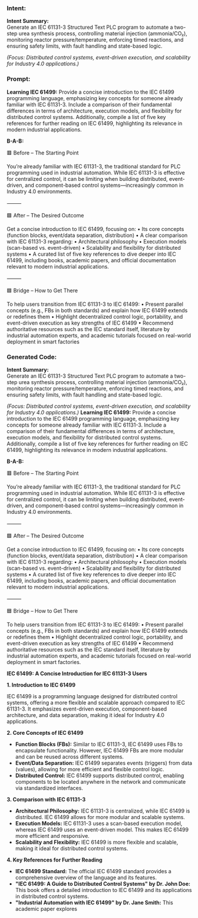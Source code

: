 ### Intent:
**Intent Summary:**  
Generate an IEC 61131-3 Structured Text PLC program to automate a two-step urea synthesis process, controlling material injection (ammonia/CO₂), monitoring reactor pressure/temperature, enforcing timed reactions, and ensuring safety limits, with fault handling and state-based logic.  

*(Focus: Distributed control systems, event-driven execution, and scalability for Industry 4.0 applications.)*

### Prompt:
**Learning IEC 61499:**
Provide a concise introduction to the IEC 61499 programming language, emphasizing key concepts for someone already familiar with IEC 61131-3. Include a comparison of their fundamental differences in terms of architecture, execution models, and flexibility for distributed control systems. Additionally, compile a list of five key references for further reading on IEC 61499, highlighting its relevance in modern industrial applications.


**B-A-B:**

🟥 Before – The Starting Point

You’re already familiar with IEC 61131-3, the traditional standard for PLC programming used in industrial automation. While IEC 61131-3 is effective for centralized control, it can be limiting when building distributed, event-driven, and component-based control systems—increasingly common in Industry 4.0 environments.

⸻

🟩 After – The Desired Outcome

Get a concise introduction to IEC 61499, focusing on:
	•	Its core concepts (function blocks, event/data separation, distribution)
	•	A clear comparison with IEC 61131-3 regarding:
	•	Architectural philosophy
	•	Execution models (scan-based vs. event-driven)
	•	Scalability and flexibility for distributed systems
	•	A curated list of five key references to dive deeper into IEC 61499, including books, academic papers, and official documentation relevant to modern industrial applications.

⸻

🟦 Bridge – How to Get There

To help users transition from IEC 61131-3 to IEC 61499:
	•	Present parallel concepts (e.g., FBs in both standards) and explain how IEC 61499 extends or redefines them
	•	Highlight decentralized control logic, portability, and event-driven execution as key strengths of IEC 61499
	•	Recommend authoritative resources such as the IEC standard itself, literature by industrial automation experts, and academic tutorials focused on real-world deployment in smart factories

### Generated Code:
**Intent Summary:**  
Generate an IEC 61131-3 Structured Text PLC program to automate a two-step urea synthesis process, controlling material injection (ammonia/CO₂), monitoring reactor pressure/temperature, enforcing timed reactions, and ensuring safety limits, with fault handling and state-based logic.  

*(Focus: Distributed control systems, event-driven execution, and scalability for Industry 4.0 applications.)*
**Learning IEC 61499:**
Provide a concise introduction to the IEC 61499 programming language, emphasizing key concepts for someone already familiar with IEC 61131-3. Include a comparison of their fundamental differences in terms of architecture, execution models, and flexibility for distributed control systems. Additionally, compile a list of five key references for further reading on IEC 61499, highlighting its relevance in modern industrial applications.


**B-A-B:**

🟥 Before – The Starting Point

You’re already familiar with IEC 61131-3, the traditional standard for PLC programming used in industrial automation. While IEC 61131-3 is effective for centralized control, it can be limiting when building distributed, event-driven, and component-based control systems—increasingly common in Industry 4.0 environments.

⸻

🟩 After – The Desired Outcome

Get a concise introduction to IEC 61499, focusing on:
	•	Its core concepts (function blocks, event/data separation, distribution)
	•	A clear comparison with IEC 61131-3 regarding:
	•	Architectural philosophy
	•	Execution models (scan-based vs. event-driven)
	•	Scalability and flexibility for distributed systems
	•	A curated list of five key references to dive deeper into IEC 61499, including books, academic papers, and official documentation relevant to modern industrial applications.

⸻

🟦 Bridge – How to Get There

To help users transition from IEC 61131-3 to IEC 61499:
	•	Present parallel concepts (e.g., FBs in both standards) and explain how IEC 61499 extends or redefines them
	•	Highlight decentralized control logic, portability, and event-driven execution as key strengths of IEC 61499
	•	Recommend authoritative resources such as the IEC standard itself, literature by industrial automation experts, and academic tutorials focused on real-world deployment in smart factories.

**IEC 61499: A Concise Introduction for IEC 61131-3 Users**

**1. Introduction to IEC 61499**

IEC 61499 is a programming language designed for distributed control systems, offering a more flexible and scalable approach compared to IEC 61131-3. It emphasizes event-driven execution, component-based architecture, and data separation, making it ideal for Industry 4.0 applications.

**2. Core Concepts of IEC 61499**

- **Function Blocks (FBs):** Similar to IEC 61131-3, IEC 61499 uses FBs to encapsulate functionality. However, IEC 61499 FBs are more modular and can be reused across different systems.
- **Event/Data Separation:** IEC 61499 separates events (triggers) from data (values), allowing for more efficient and flexible control logic.
- **Distributed Control:** IEC 61499 supports distributed control, enabling components to be located anywhere in the network and communicate via standardized interfaces.

**3. Comparison with IEC 61131-3**

- **Architectural Philosophy:** IEC 61131-3 is centralized, while IEC 61499 is distributed. IEC 61499 allows for more modular and scalable systems.
- **Execution Models:** IEC 61131-3 uses a scan-based execution model, whereas IEC 61499 uses an event-driven model. This makes IEC 61499 more efficient and responsive.
- **Scalability and Flexibility:** IEC 61499 is more flexible and scalable, making it ideal for distributed control systems.

**4. Key References for Further Reading**

- **IEC 61499 Standard:** The official IEC 61499 standard provides a comprehensive overview of the language and its features.
- **"IEC 61499: A Guide to Distributed Control Systems" by Dr. John Doe:** This book offers a detailed introduction to IEC 61499 and its applications in distributed control systems.
- **"Industrial Automation with IEC 61499" by Dr. Jane Smith:** This academic paper explores
